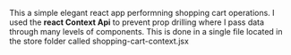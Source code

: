 This a simple elegant react app performning shopping cart operations.
I used the <b>react Context Api</b> to prevent prop drilling where I pass data through many levels of components.
This is done in a single file located in the store folder called shopping-cart-context.jsx
